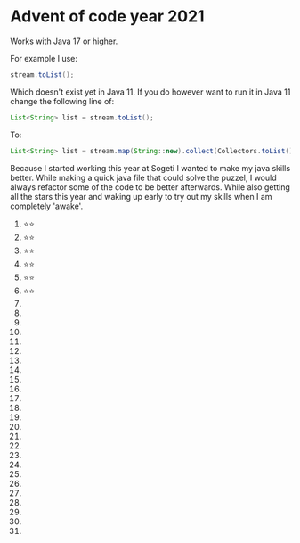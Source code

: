 # Advent of code year 2021

Works with Java 17 or higher.

For example I use:
```java
stream.toList();
```
Which doesn't exist yet in Java 11. If you do however want to run it in Java 11 change the following line of:

```java
List<String> list = stream.toList();
```
To:

```java
List<String> list = stream.map(String::new).collect(Collectors.toList());
```

Because I started working this year at Sogeti I wanted to make my java skills better.
While making a quick java file that could solve the puzzel, I would always refactor some of the code to be better afterwards.
While also getting all the stars this year and waking up early to try out my skills when I am completely 'awake'.

1. ⭐⭐
1. ⭐⭐
1. ⭐⭐
1. ⭐⭐
1. ⭐⭐
1. ⭐⭐
1. 
1. 
1. 
1. 
1. 
1. 
1. 
1. 
1. 
1. 
1. 
1. 
1. 
1. 
1. 
1. 
1. 
1. 
1. 
1. 
1. 
1. 
1. 
1. 
1. 